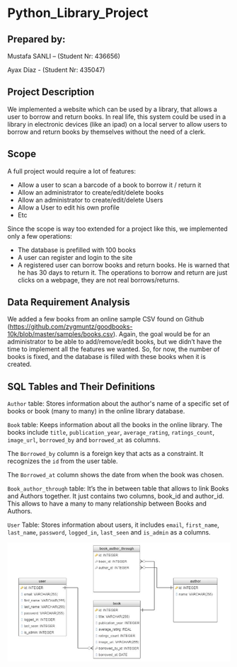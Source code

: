 # Python_Library_Project

## Prepared by:
Mustafa SANLI – (Student Nr: 436656)

Ayax Díaz - (Student Nr: 435047)

## Project Description

We implemented a website which can be used by a library, that allows a user to borrow and return books.
In real life, this system could be used in a library in electronic devices (like an ipad) on a local server to allow users to borrow and return books by themselves without the need of a clerk.

## Scope

A full project would require a lot of features:
* Allow a user to scan a barcode of a book to borrow it / return it
* Allow an administrator to create/edit/delete books
* Allow an administrator to create/edit/delete Users
* Allow a User to edit his own profile
* Etc

Since the scope is way too extended for a project like this, we implemented only a few operations:

* The database is prefilled with 100 books
* A user can register and login to the site
* A registered user can borrow books and return books. He is warned that he has 30 days to return it. The operations to borrow and return are just clicks on a webpage, they are not real borrows/returns.

## Data Requirement Analysis

We added a few books from an online sample CSV found on Github (https://github.com/zygmuntz/goodbooks-10k/blob/master/samples/books.csv).
Again, the goal would be for an administrator to be able to add/remove/edit books, but we didn’t have the time to implement all the features we wanted. So, for now, the number of books is fixed, and the database is filled with these books when it is created.

## SQL Tables and Their Definitions

``Author`` table: Stores information about the author's name of a specific set of books or book (many to many) in the online library database.

``Book`` table: Keeps information about all the books in the online library. The books include ``title``, ``publication_year``, ``average_rating``, ``ratings_count``, ``image_url``, ``borrowed_by`` and ``borrowed_at`` as columns.

The ``Borrowed_by`` column is a foreign key that acts as a constraint. It recognizes the ``id`` from the user table.

The ``Borrowed_at`` column shows the date from when the book was chosen.

``Book_author_through`` table: It’s the in between table that allows to link Books and Authors together. It just contains two columns, book_id and author_id. This allows to have a many to many relationship between Books and Authors.

``User`` Table: Stores information about users, it includes ``email``, ``first_name``, ``last_name``, ``password``, ``logged_in``, ``last_seen`` and ``is_admin`` as a columns.

![img](./DB_Structure.jpg)
